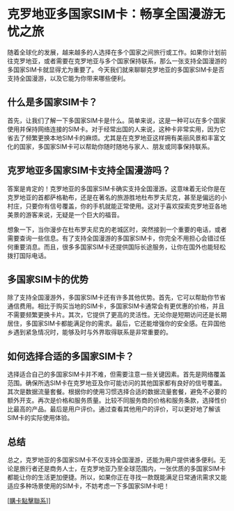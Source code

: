 # 克罗地亚多国家SIM卡：畅享全国漫游无忧之旅

随着全球化的发展，越来越多的人选择在多个国家之间旅行或工作。如果你计划前往克罗地亚，或者需要在克罗地亚与多个国家保持联系，那么一张支持全国漫游的多国家SIM卡就显得尤为重要了。今天我们就来聊聊克罗地亚的多国家SIM卡是否支持全国漫游，以及它能为你带来哪些便利。

## 什么是多国家SIM卡？

首先，让我们了解一下多国家SIM卡是什么。简单来说，这是一种可以在多个国家使用并保持网络连接的SIM卡。对于经常出国的人来说，这种卡非常实用，因为它省去了频繁更换本地SIM卡的麻烦。尤其是在克罗地亚这样拥有美丽风景和丰富文化的国家，多国家SIM卡可以帮助你随时随地与家人、朋友或同事保持联系。

## 克罗地亚多国家SIM卡支持全国漫游吗？

答案是肯定的！克罗地亚的多国家SIM卡确实支持全国漫游。这意味着无论你是在克罗地亚的首都萨格勒布，还是在著名的旅游胜地杜布罗夫尼克，甚至是偏远的小村庄，只要你有信号覆盖，你的手机就能正常使用。这对于喜欢探索克罗地亚各地美景的游客来说，无疑是一个巨大的福音。

想象一下，当你漫步在杜布罗夫尼克的老城区时，突然接到一个重要的电话，或者需要查询一些信息。有了支持全国漫游的多国家SIM卡，你完全不用担心会错过任何重要消息。而且，很多多国家SIM卡还提供国际长途服务，让你在国外也能轻松拨打国际电话。

## 多国家SIM卡的优势

除了支持全国漫游外，多国家SIM卡还有许多其他优势。首先，它可以帮助你节省通信费用。相比于购买当地的SIM卡，多国家SIM卡通常会有更优惠的价格，并且不需要频繁更换卡片。其次，它提供了更高的灵活性。无论你是短期访问还是长期居住，多国家SIM卡都能满足你的需求。最后，它还能增强你的安全感。在异国他乡遇到紧急情况时，能够及时与外界取得联系是非常重要的。

## 如何选择合适的多国家SIM卡？

选择适合自己的多国家SIM卡并不难，但需要注意一些关键因素。首先是网络覆盖范围。确保所选SIM卡在克罗地亚及你可能访问的其他国家都有良好的信号覆盖。其次是数据流量套餐。根据你的使用习惯选择合适的数据流量套餐，避免不必要的额外开支。再次是价格和服务质量。比较不同服务商的价格和服务条款，选择性价比最高的产品。最后是用户评价。通过查看其他用户的评价，可以更好地了解该SIM卡的实际使用体验。

## 总结

总之，克罗地亚的多国家SIM卡不仅支持全国漫游，还能为用户提供诸多便利。无论是旅行者还是商务人士，在克罗地亚乃至全球范围内，一张优质的多国家SIM卡都能让你的生活更加便捷。所以，如果你正在寻找一款既能满足日常通讯需求又能适应多种场景使用的SIM卡，不妨考虑一下多国家SIM卡吧！

[[購卡點擊聯系](https://t.me/s/esim1088)]]